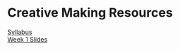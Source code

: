 # Creative Making Resources
[Syllabus](README.MD)  
[Week 1 Slides](Week1/Slides/Week1_CreateCanvas.html)
